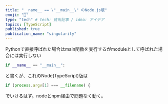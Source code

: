 ```yaml
---
title: "__name__ == \"__main__\" のNode.js版"
emoji: "🚀"
type: "tech" # tech: 技術記事 / idea: アイデア
topics: [TypeScript]
published: true
publication_name: "singularity"
---
```



Pythonで直接呼ばれた場合はmain関数を実行するがmoduleとして呼ばれた場合には実行しない

```Python
if __name__ == "__main__":
```

と書くが、これのNode(TypeScript)版は

```TypeScript
if (process.argv[1] === __filename) {
```

でいけるはず。nodeとnpm経由で問題なく動く。